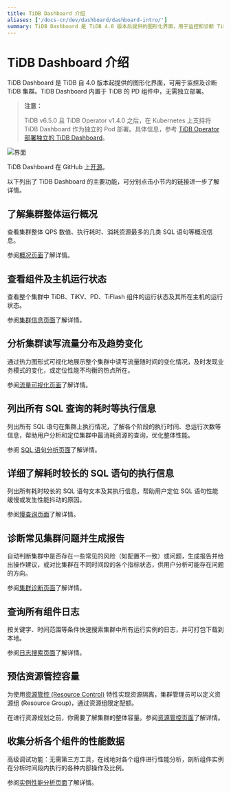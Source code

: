 ```yaml
---
title: TiDB Dashboard 介绍
aliases: ['/docs-cn/dev/dashboard/dashboard-intro/']
summary: TiDB Dashboard 是 TiDB 4.0 版本后提供的图形化界面，用于监控和诊断 TiDB 集群。它内置于 TiDB 的 PD 组件中，无需独立部署。除了可以查看集群整体运行概况和组件及主机运行状态外，还可以分析集群读写流量分布、列出所有 SQL 查询的执行信息、诊断常见集群问题并生成报告等功能。同时，还可以查询所有组件日志、预估资源管控容量和收集分析各个组件的性能数据。
---
```


# TiDB Dashboard 介绍

TiDB Dashboard 是 TiDB 自 4.0 版本起提供的图形化界面，可用于监控及诊断 TiDB 集群。TiDB Dashboard 内置于 TiDB 的 PD 组件中，无需独立部署。

> **注意：**
>
> TiDB v6.5.0 且 TiDB Operator v1.4.0 之后，在 Kubernetes 上支持将 TiDB Dashboard 作为独立的 Pod 部署。具体信息，参考 [TiDB Operator 部署独立的 TiDB Dashboard](https://docs.pingcap.com/zh/tidb-in-kubernetes/dev/get-started#部署独立的-tidb-dashboard)。

![界面](/media/dashboard/dashboard-intro.gif)

TiDB Dashboard 在 GitHub 上[开源](https://github.com/pingcap-incubator/tidb-dashboard)。

以下列出了 TiDB Dashboard 的主要功能，可分别点击小节内的链接进一步了解详情。

## 了解集群整体运行概况

查看集群整体 QPS 数值、执行耗时、消耗资源最多的几类 SQL 语句等概况信息。

参阅[概况页面](/dashboard/dashboard-overview.md)了解详情。

## 查看组件及主机运行状态

查看整个集群中 TiDB、TiKV、PD、TiFlash 组件的运行状态及其所在主机的运行状态。

参阅[集群信息页面](/dashboard/dashboard-cluster-info.md)了解详情。

## 分析集群读写流量分布及趋势变化

通过热力图形式可视化地展示整个集群中读写流量随时间的变化情况，及时发现业务模式的变化，或定位性能不均衡的热点所在。

参阅[流量可视化页面](/dashboard/dashboard-key-visualizer.md)了解详情。

## 列出所有 SQL 查询的耗时等执行信息

列出所有 SQL 语句在集群上执行情况，了解各个阶段的执行时间、总运行次数等信息，帮助用户分析和定位集群中最消耗资源的查询，优化整体性能。

参阅 [SQL 语句分析页面](/dashboard/dashboard-statement-list.md)了解详情。

## 详细了解耗时较长的 SQL 语句的执行信息

列出所有耗时较长的 SQL 语句文本及其执行信息，帮助用户定位 SQL 语句性能缓慢或发生性能抖动的原因。

参阅[慢查询页面](/dashboard/dashboard-slow-query.md)了解详情。

## 诊断常见集群问题并生成报告

自动判断集群中是否存在一些常见的风险（如配置不一致）或问题，生成报告并给出操作建议，或对比集群在不同时间段的各个指标状态，供用户分析可能存在问题的方向。

参阅[集群诊断页面](/dashboard/dashboard-diagnostics-access.md)了解详情。

## 查询所有组件日志

按关键字、时间范围等条件快速搜索集群中所有运行实例的日志，并可打包下载到本地。

参阅[日志搜索页面](/dashboard/dashboard-log-search.md)了解详情。

## 预估资源管控容量

为使用[资源管控 (Resource Control)](/tidb-resource-control.md) 特性实现资源隔离，集群管理员可以定义资源组 (Resource Group)，通过资源组限定配额。

在进行资源规划之前，你需要了解集群的整体容量。参阅[资源管控页面](/dashboard/dashboard-resource-manager.md)了解详情。

## 收集分析各个组件的性能数据

高级调试功能：无需第三方工具，在线地对各个组件进行性能分析，剖析组件实例在分析时间段内执行的各种内部操作及比例。

参阅[实例性能分析页面](/dashboard/dashboard-profiling.md)了解详情。
